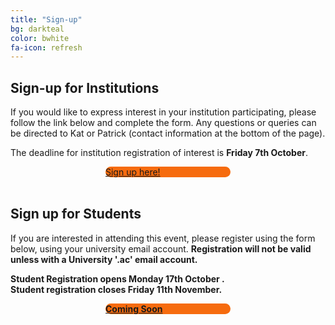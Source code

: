 ```yaml
---
title: "Sign-up"
bg: darkteal
color: bwhite
fa-icon: refresh
---
```


## Sign-up for Institutions


If you would like to express interest in your institution participating, please follow the link below and complete the form. Any questions or queries can be directed to Kat or Patrick (contact information at the bottom of the page). <br>

The deadline for institution registration of interest is <b>Friday 7th October</b>. <br>



<div class="text-box center" style="background-color:#F66B0E; border-radius:10px; width:200px; margin:0 auto">
<a href="https://forms.office.com/r/qVQe7HGtpk">Sign up here! </a>
</div>
<br>

## Sign up for Students 

If you are interested in attending this event, please register using the form below, using your university email account. <b> Registration will not be valid unless with a University '.ac' email account. <br>

<b>Student Registration opens Monday 17th October </b>. <br>
Student registration closes <b> Friday 11th November</b>.

<div class="text-box center" style="background-color:#F66B0E; border-radius:25px; width:200px; margin:0 auto ">
<a href="error">Coming Soon </a>
</div>
